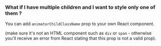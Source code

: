 ### What if I have multiple children and I want to style only one of them ?

You can add `animatorChildClassName` prop to your own React component.
 
(make sure it's not an HTML component such as `div` or `span` - otherwise you'll receive an error from React stating that this prop is not a valid prop).